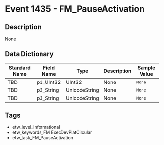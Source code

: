 # Event 1435 - FM_PauseActivation

## Description
None

## Data Dictionary
|Standard Name|Field Name|Type|Description|Sample Value|
|---|---|---|---|---|
|TBD|p1_UInt32|UInt32|None|`None`|
|TBD|p2_String|UnicodeString|None|`None`|
|TBD|p3_String|UnicodeString|None|`None`|

## Tags
* etw_level_Informational
* etw_keywords_FM ExecDevPlatCircular
* etw_task_FM_PauseActivation